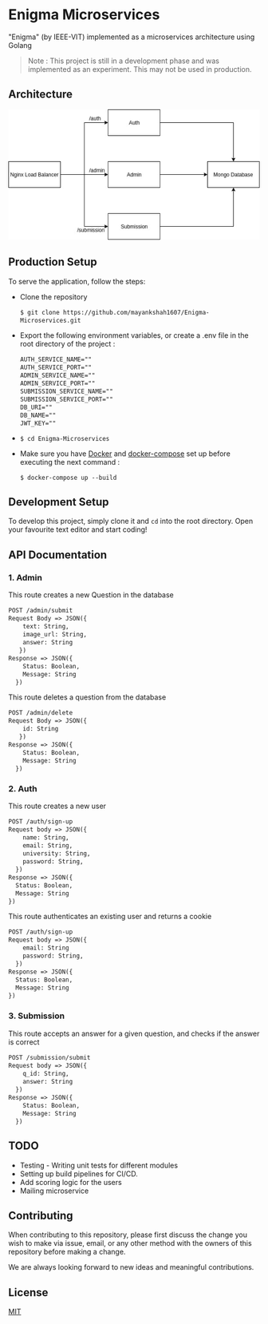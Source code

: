 # Enigma Microservices
"Enigma" (by IEEE-VIT) implemented as a microservices architecture using Golang

> Note : This project is still in a development phase and was implemented as an experiment. This may not be used in production.

## Architecture
![Architecture](docs/architecture.jpg)

## Production Setup
To serve the application, follow the steps:

* Clone the repository

  ```
  $ git clone https://github.com/mayankshah1607/Enigma-Microservices.git
  ```
* Export the following environment variables, or create a .env file in the root directory of the project :
  ```
  AUTH_SERVICE_NAME=""
  AUTH_SERVICE_PORT=""
  ADMIN_SERVICE_NAME=""
  ADMIN_SERVICE_PORT=""
  SUBMISSION_SERVICE_NAME=""
  SUBMISSION_SERVICE_PORT=""
  DB_URI=""
  DB_NAME=""
  JWT_KEY=""
  ```

* ```
  $ cd Enigma-Microservices
  ```
  
 * Make sure you have [Docker](https://docs.docker.com/v17.09/engine/installation/) and [docker-compose](https://docs.docker.com/compose/install/) set up before executing the next command :
 
    ```
    $ docker-compose up --build
    ```

## Development Setup
To develop this project, simply clone it and `cd` into the root directory. Open your favourite text editor and start coding!

## API Documentation
### 1. Admin
This route creates a new Question in the database
```
POST /admin/submit
Request Body => JSON({
    text: String, 
    image_url: String,
    answer: String
   })
Response => JSON({
    Status: Boolean,
    Message: String
  })
```

This route deletes a question from the database
```
POST /admin/delete
Request Body => JSON({
    id: String
   })
Response => JSON({
    Status: Boolean,
    Message: String
  })
```

### 2. Auth
This route creates a new user
```
POST /auth/sign-up
Request body => JSON({
    name: String,
    email: String,
    university: String,
    password: String,
  })
Response => JSON({
  Status: Boolean,
  Message: String
})
```

This route authenticates an existing user and returns a cookie
```
POST /auth/sign-up
Request body => JSON({
    email: String
    password: String,
  })
Response => JSON({
  Status: Boolean,
  Message: String
})
```

### 3. Submission
This route accepts an answer for a given question, and checks if the answer is correct
```
POST /submission/submit
Request body => JSON({
    q_id: String,
    answer: String
  })
Response => JSON({
    Status: Boolean,
    Message: String
  })
```

## TODO
* Testing - Writing unit tests for different modules
* Setting up build pipelines for CI/CD.
* Add scoring logic for the users
* Mailing microservice

## Contributing 
When contributing to this repository, please first discuss the change you wish to make via issue, email, or any other method with the owners of this repository before making a change.

We are always looking forward to new ideas and meaningful contributions.

## License
[MIT](LICENSE)

